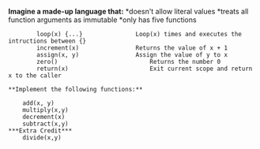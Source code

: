 **Imagine a made-up language that:**
*doesn't allow literal values
*treats all function arguments as immutable
*only has five functions

			loop(x) {...}				Loop(x) times and executes the intructions between {}
			increment(x)				Returns the value of x + 1
			assign(x, y)				Assign the value of y to x
			zero()							Returns the number 0
			return(x)						Exit current scope and return x to the caller

	**Implement the following functions:**

		add(x, y)
		multiply(x,y)
		decrement(x)
		subtract(x,y)
	***Extra Credit***
		divide(x,y)
